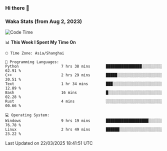 ### Hi there 👋

### Waka Stats (from Aug 2, 2023)

<!--START_SECTION:waka-->
![Code Time](http://img.shields.io/badge/Code%20Time-725%20hrs%2059%20mins-blue)

📊 **This Week I Spent My Time On** 

```text
🕑︎ Time Zone: Asia/Shanghai

💬 Programming Languages: 
Python                   7 hrs 38 mins       ████████████████░░░░░░░░░   62.91 % 
C++                      2 hrs 29 mins       █████░░░░░░░░░░░░░░░░░░░░   20.51 % 
Text                     1 hr 34 mins        ███░░░░░░░░░░░░░░░░░░░░░░   12.89 % 
Bash                     16 mins             █░░░░░░░░░░░░░░░░░░░░░░░░   02.28 % 
Rust                     4 mins              ░░░░░░░░░░░░░░░░░░░░░░░░░   00.66 % 

💻 Operating System: 
Windows                  9 hrs 19 mins       ███████████████████░░░░░░   76.78 % 
Linux                    2 hrs 49 mins       ██████░░░░░░░░░░░░░░░░░░░   23.22 % 
```


 Last Updated on 22/03/2025 18:41:51 UTC
<!--END_SECTION:waka-->
